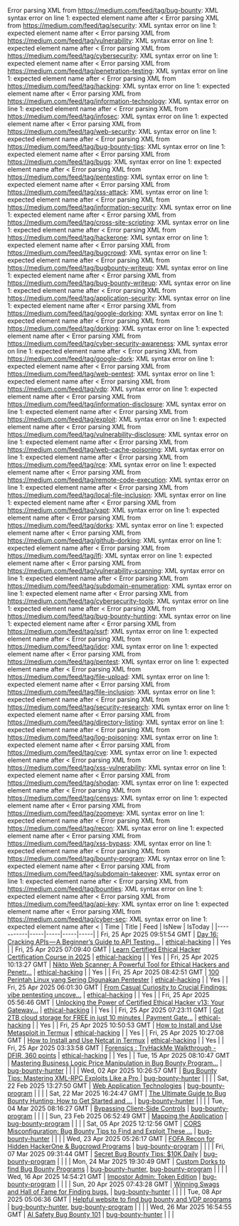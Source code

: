 Error parsing XML from https://medium.com/feed/tag/bug-bounty: XML syntax error on line 1: expected element name after <
Error parsing XML from https://medium.com/feed/tag/security: XML syntax error on line 1: expected element name after <
Error parsing XML from https://medium.com/feed/tag/vulnerability: XML syntax error on line 1: expected element name after <
Error parsing XML from https://medium.com/feed/tag/cybersecurity: XML syntax error on line 1: expected element name after <
Error parsing XML from https://medium.com/feed/tag/penetration-testing: XML syntax error on line 1: expected element name after <
Error parsing XML from https://medium.com/feed/tag/hacking: XML syntax error on line 1: expected element name after <
Error parsing XML from https://medium.com/feed/tag/information-technology: XML syntax error on line 1: expected element name after <
Error parsing XML from https://medium.com/feed/tag/infosec: XML syntax error on line 1: expected element name after <
Error parsing XML from https://medium.com/feed/tag/web-security: XML syntax error on line 1: expected element name after <
Error parsing XML from https://medium.com/feed/tag/bug-bounty-tips: XML syntax error on line 1: expected element name after <
Error parsing XML from https://medium.com/feed/tag/bugs: XML syntax error on line 1: expected element name after <
Error parsing XML from https://medium.com/feed/tag/pentesting: XML syntax error on line 1: expected element name after <
Error parsing XML from https://medium.com/feed/tag/xss-attack: XML syntax error on line 1: expected element name after <
Error parsing XML from https://medium.com/feed/tag/information-security: XML syntax error on line 1: expected element name after <
Error parsing XML from https://medium.com/feed/tag/cross-site-scripting: XML syntax error on line 1: expected element name after <
Error parsing XML from https://medium.com/feed/tag/hackerone: XML syntax error on line 1: expected element name after <
Error parsing XML from https://medium.com/feed/tag/bugcrowd: XML syntax error on line 1: expected element name after <
Error parsing XML from https://medium.com/feed/tag/bugbounty-writeup: XML syntax error on line 1: expected element name after <
Error parsing XML from https://medium.com/feed/tag/bug-bounty-writeup: XML syntax error on line 1: expected element name after <
Error parsing XML from https://medium.com/feed/tag/application-security: XML syntax error on line 1: expected element name after <
Error parsing XML from https://medium.com/feed/tag/google-dorking: XML syntax error on line 1: expected element name after <
Error parsing XML from https://medium.com/feed/tag/dorking: XML syntax error on line 1: expected element name after <
Error parsing XML from https://medium.com/feed/tag/cyber-security-awareness: XML syntax error on line 1: expected element name after <
Error parsing XML from https://medium.com/feed/tag/google-dork: XML syntax error on line 1: expected element name after <
Error parsing XML from https://medium.com/feed/tag/web-pentest: XML syntax error on line 1: expected element name after <
Error parsing XML from https://medium.com/feed/tag/vdp: XML syntax error on line 1: expected element name after <
Error parsing XML from https://medium.com/feed/tag/information-disclosure: XML syntax error on line 1: expected element name after <
Error parsing XML from https://medium.com/feed/tag/exploit: XML syntax error on line 1: expected element name after <
Error parsing XML from https://medium.com/feed/tag/vulnerability-disclosure: XML syntax error on line 1: expected element name after <
Error parsing XML from https://medium.com/feed/tag/web-cache-poisoning: XML syntax error on line 1: expected element name after <
Error parsing XML from https://medium.com/feed/tag/rce: XML syntax error on line 1: expected element name after <
Error parsing XML from https://medium.com/feed/tag/remote-code-execution: XML syntax error on line 1: expected element name after <
Error parsing XML from https://medium.com/feed/tag/local-file-inclusion: XML syntax error on line 1: expected element name after <
Error parsing XML from https://medium.com/feed/tag/vapt: XML syntax error on line 1: expected element name after <
Error parsing XML from https://medium.com/feed/tag/dorks: XML syntax error on line 1: expected element name after <
Error parsing XML from https://medium.com/feed/tag/github-dorking: XML syntax error on line 1: expected element name after <
Error parsing XML from https://medium.com/feed/tag/lfi: XML syntax error on line 1: expected element name after <
Error parsing XML from https://medium.com/feed/tag/vulnerability-scanning: XML syntax error on line 1: expected element name after <
Error parsing XML from https://medium.com/feed/tag/subdomain-enumeration: XML syntax error on line 1: expected element name after <
Error parsing XML from https://medium.com/feed/tag/cybersecurity-tools: XML syntax error on line 1: expected element name after <
Error parsing XML from https://medium.com/feed/tag/bug-bounty-hunting: XML syntax error on line 1: expected element name after <
Error parsing XML from https://medium.com/feed/tag/ssrf: XML syntax error on line 1: expected element name after <
Error parsing XML from https://medium.com/feed/tag/idor: XML syntax error on line 1: expected element name after <
Error parsing XML from https://medium.com/feed/tag/pentest: XML syntax error on line 1: expected element name after <
Error parsing XML from https://medium.com/feed/tag/file-upload: XML syntax error on line 1: expected element name after <
Error parsing XML from https://medium.com/feed/tag/file-inclusion: XML syntax error on line 1: expected element name after <
Error parsing XML from https://medium.com/feed/tag/security-research: XML syntax error on line 1: expected element name after <
Error parsing XML from https://medium.com/feed/tag/directory-listing: XML syntax error on line 1: expected element name after <
Error parsing XML from https://medium.com/feed/tag/log-poisoning: XML syntax error on line 1: expected element name after <
Error parsing XML from https://medium.com/feed/tag/cve: XML syntax error on line 1: expected element name after <
Error parsing XML from https://medium.com/feed/tag/xss-vulnerability: XML syntax error on line 1: expected element name after <
Error parsing XML from https://medium.com/feed/tag/shodan: XML syntax error on line 1: expected element name after <
Error parsing XML from https://medium.com/feed/tag/censys: XML syntax error on line 1: expected element name after <
Error parsing XML from https://medium.com/feed/tag/zoomeye: XML syntax error on line 1: expected element name after <
Error parsing XML from https://medium.com/feed/tag/recon: XML syntax error on line 1: expected element name after <
Error parsing XML from https://medium.com/feed/tag/xss-bypass: XML syntax error on line 1: expected element name after <
Error parsing XML from https://medium.com/feed/tag/bounty-program: XML syntax error on line 1: expected element name after <
Error parsing XML from https://medium.com/feed/tag/subdomain-takeover: XML syntax error on line 1: expected element name after <
Error parsing XML from https://medium.com/feed/tag/bounties: XML syntax error on line 1: expected element name after <
Error parsing XML from https://medium.com/feed/tag/api-key: XML syntax error on line 1: expected element name after <
Error parsing XML from https://medium.com/feed/tag/cyber-sec: XML syntax error on line 1: expected element name after <
| Time | Title | Feed | IsNew | IsToday |
|-----------|-----|-----|-----|-----|
| Fri, 25 Apr 2025 09:51:54 GMT | [Day 16: Cracking APIs — A Beginner’s Guide to API Testing...](https://freedium.cfd/https://medium.com/p/fa117d2080d9) | [ethical-hacking](https://medium.com/feed/tag/ethical-hacking) |  | Yes |
| Fri, 25 Apr 2025 07:09:40 GMT | [Learn Certified Ethical Hacker Certification Course in 2025](https://freedium.cfd/https://medium.com/p/b1cb48c983d5) | [ethical-hacking](https://medium.com/feed/tag/ethical-hacking) |  | Yes |
| Fri, 25 Apr 2025 10:13:27 GMT | [Nikto Web Scanner: A Powerful Tool for Ethical Hackers and Penetr...](https://freedium.cfd/https://medium.com/p/f4409f5f91a5) | [ethical-hacking](https://medium.com/feed/tag/ethical-hacking) |  | Yes |
| Fri, 25 Apr 2025 08:42:51 GMT | [100 Perintah Linux yang Sering Digunakan Pentester](https://freedium.cfd/https://medium.com/p/3481a24bb877) | [ethical-hacking](https://medium.com/feed/tag/ethical-hacking) |  | Yes |
| Fri, 25 Apr 2025 06:01:30 GMT | [From Casual Curiosity to Crucial Findings: vibe pentesting uncove...](https://freedium.cfd/https://medium.com/p/7c032383d227) | [ethical-hacking](https://medium.com/feed/tag/ethical-hacking) |  | Yes |
| Fri, 25 Apr 2025 05:56:46 GMT | [Unlocking the Power of Certified Ethical Hacker v13: Your Gateway...](https://freedium.cfd/https://medium.com/p/fe02d437ae98) | [ethical-hacking](https://medium.com/feed/tag/ethical-hacking) |  | Yes |
| Fri, 25 Apr 2025 07:23:11 GMT | [Got 2TB cloud storage for FREE in just 10 minutes \| Payment Gate...](https://freedium.cfd/https://medium.com/p/4483dc3523a8) | [ethical-hacking](https://medium.com/feed/tag/ethical-hacking) |  | Yes |
| Fri, 25 Apr 2025 10:50:53 GMT | [How to Install and Use Metasploit in Termux](https://freedium.cfd/https://medium.com/p/2227dadd03bf) | [ethical-hacking](https://medium.com/feed/tag/ethical-hacking) |  | Yes |
| Fri, 25 Apr 2025 10:27:08 GMT | [How to Install and Use Netcat in Termux](https://freedium.cfd/https://medium.com/p/624a0f571f9a) | [ethical-hacking](https://medium.com/feed/tag/ethical-hacking) |  | Yes |
| Fri, 25 Apr 2025 03:33:58 GMT | [Forensics : TryHackMe Walkthrough - DFIR, 360 points](https://freedium.cfd/https://medium.com/p/822b5be5222c) | [ethical-hacking](https://medium.com/feed/tag/ethical-hacking) |  | Yes |
| Tue, 15 Apr 2025 08:10:47 GMT | [Mastering Business Logic Price Manipulation in Bug Bounty Program...](https://freedium.cfd/https://medium.com/p/4d3ac14d9837) | [bug-bounty-hunter](https://medium.com/feed/tag/bug-bounty-hunter) |  |  |
| Wed, 02 Apr 2025 10:26:57 GMT | [ Bug Bounty Tips: Mastering XML-RPC Exploits Like a Pro ](https://freedium.cfd/https://medium.com/p/8c9fa4c003cc) | [bug-bounty-hunter](https://medium.com/feed/tag/bug-bounty-hunter) |  |  |
| Sat, 22 Feb 2025 13:27:50 GMT | [Web Application Technologies](https://freedium.cfd/https://medium.com/p/aaa947303675) | [bug-bounty-program](https://medium.com/feed/tag/bug-bounty-program) |  |  |
| Sat, 22 Mar 2025 16:24:47 GMT | [The Ultimate Guide to Bug Bounty Hunting: How to Get Started and ...](https://freedium.cfd/https://medium.com/p/74bb31926190) | [bug-bounty-hunter](https://medium.com/feed/tag/bug-bounty-hunter) |  |  |
| Tue, 04 Mar 2025 08:16:27 GMT | [Bypassing Client-Side Controls](https://freedium.cfd/https://medium.com/p/6f85c97747d7) | [bug-bounty-program](https://medium.com/feed/tag/bug-bounty-program) |  |  |
| Sun, 23 Feb 2025 06:52:49 GMT | [Mapping the Application](https://freedium.cfd/https://medium.com/p/a922729a6772) | [bug-bounty-program](https://medium.com/feed/tag/bug-bounty-program) |  |  |
| Sat, 05 Apr 2025 12:12:56 GMT | [CORS Misconfiguration: Bug Bounty Tips to Find and Exploit These ...](https://freedium.cfd/https://medium.com/p/4856d0a954af) | [bug-bounty-hunter](https://medium.com/feed/tag/bug-bounty-hunter) |  |  |
| Wed, 23 Apr 2025 05:26:17 GMT | [FOFA Recon for Hidden HackerOne & Bugcrowd Programs](https://freedium.cfd/https://medium.com/p/e285610bf8a5) | [bug-bounty-program](https://medium.com/feed/tag/bug-bounty-program) |  |  |
| Fri, 07 Mar 2025 09:31:44 GMT | [Secret Bug Bounty Tips: $10K Daily](https://freedium.cfd/https://medium.com/p/5951273f0c29) | [bug-bounty-program](https://medium.com/feed/tag/bug-bounty-program) |  |  |
| Mon, 24 Mar 2025 19:30:49 GMT | [Custom Dorks to find Bug Bounty Programs](https://freedium.cfd/https://medium.com/p/4867da4b9ebf) | [bug-bounty-hunter](https://medium.com/feed/tag/bug-bounty-hunter), [bug-bounty-program](https://medium.com/feed/tag/bug-bounty-program) |  |  |
| Wed, 16 Apr 2025 14:54:21 GMT | [Impostor Admin: Token Edition](https://freedium.cfd/https://medium.com/p/dfcd1f5643b0) | [bug-bounty-program](https://medium.com/feed/tag/bug-bounty-program) |  |  |
| Sun, 20 Apr 2025 07:43:28 GMT | [Winning Swags and Hall of Fame for Finding bugs.](https://freedium.cfd/https://medium.com/p/7402555fefe3) | [bug-bounty-hunter](https://medium.com/feed/tag/bug-bounty-hunter) |  |  |
| Tue, 08 Apr 2025 05:06:36 GMT | [Helpful website to find bug bounty and VDP programs](https://freedium.cfd/https://medium.com/p/eef63aca3b04) | [bug-bounty-hunter](https://medium.com/feed/tag/bug-bounty-hunter), [bug-bounty-program](https://medium.com/feed/tag/bug-bounty-program) |  |  |
| Wed, 26 Mar 2025 16:54:55 GMT | [AI Safety Bug Bounty 101](https://freedium.cfd/https://medium.com/p/50f78c88781b) | [bug-bounty-hunter](https://medium.com/feed/tag/bug-bounty-hunter) |  |  |
